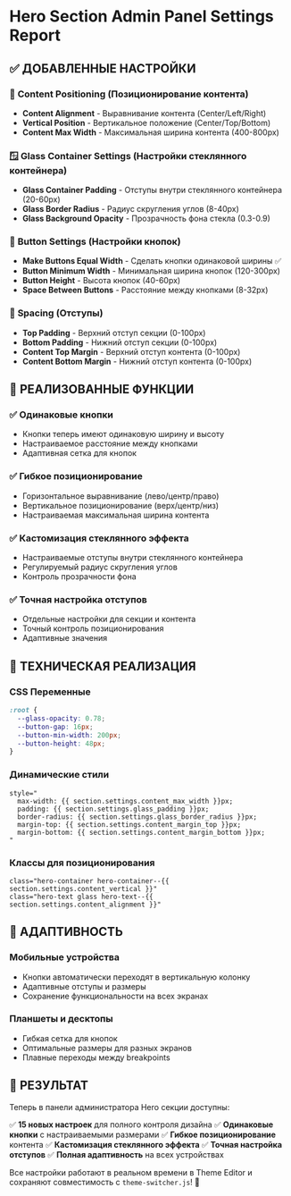 # Hero Section Admin Panel Settings Report

## ✅ **ДОБАВЛЕННЫЕ НАСТРОЙКИ**

### 🎯 **Content Positioning (Позиционирование контента)**

- **Content Alignment** - Выравнивание контента (Center/Left/Right)
- **Vertical Position** - Вертикальное положение (Center/Top/Bottom)
- **Content Max Width** - Максимальная ширина контента (400-800px)

### 🪟 **Glass Container Settings (Настройки стеклянного контейнера)**

- **Glass Container Padding** - Отступы внутри стеклянного контейнера (20-60px)
- **Glass Border Radius** - Радиус скругления углов (8-40px)
- **Glass Background Opacity** - Прозрачность фона стекла (0.3-0.9)

### 🔘 **Button Settings (Настройки кнопок)**

- **Make Buttons Equal Width** - Сделать кнопки одинаковой ширины ✅
- **Button Minimum Width** - Минимальная ширина кнопок (120-300px)
- **Button Height** - Высота кнопок (40-60px)
- **Space Between Buttons** - Расстояние между кнопками (8-32px)

### 📏 **Spacing (Отступы)**

- **Top Padding** - Верхний отступ секции (0-100px)
- **Bottom Padding** - Нижний отступ секции (0-100px)
- **Content Top Margin** - Верхний отступ контента (0-100px)
- **Content Bottom Margin** - Нижний отступ контента (0-100px)

## 🎨 **РЕАЛИЗОВАННЫЕ ФУНКЦИИ**

### ✅ **Одинаковые кнопки**

- Кнопки теперь имеют одинаковую ширину и высоту
- Настраиваемое расстояние между кнопками
- Адаптивная сетка для кнопок

### ✅ **Гибкое позиционирование**

- Горизонтальное выравнивание (лево/центр/право)
- Вертикальное позиционирование (верх/центр/низ)
- Настраиваемая максимальная ширина контента

### ✅ **Кастомизация стеклянного эффекта**

- Настраиваемые отступы внутри стеклянного контейнера
- Регулируемый радиус скругления углов
- Контроль прозрачности фона

### ✅ **Точная настройка отступов**

- Отдельные настройки для секции и контента
- Точный контроль позиционирования
- Адаптивные значения

## 🔧 **ТЕХНИЧЕСКАЯ РЕАЛИЗАЦИЯ**

### CSS Переменные

```css
:root {
  --glass-opacity: 0.78;
  --button-gap: 16px;
  --button-min-width: 200px;
  --button-height: 48px;
}
```

### Динамические стили

```liquid
style="
  max-width: {{ section.settings.content_max_width }}px;
  padding: {{ section.settings.glass_padding }}px;
  border-radius: {{ section.settings.glass_border_radius }}px;
  margin-top: {{ section.settings.content_margin_top }}px;
  margin-bottom: {{ section.settings.content_margin_bottom }}px;
"
```

### Классы для позиционирования

```liquid
class="hero-container hero-container--{{ section.settings.content_vertical }}"
class="hero-text glass hero-text--{{ section.settings.content_alignment }}"
```

## 📱 **АДАПТИВНОСТЬ**

### Мобильные устройства

- Кнопки автоматически переходят в вертикальную колонку
- Адаптивные отступы и размеры
- Сохранение функциональности на всех экранах

### Планшеты и десктопы

- Гибкая сетка для кнопок
- Оптимальные размеры для разных экранов
- Плавные переходы между breakpoints

## 🎯 **РЕЗУЛЬТАТ**

Теперь в панели администратора Hero секции доступны:

✅ **15 новых настроек** для полного контроля дизайна
✅ **Одинаковые кнопки** с настраиваемыми размерами
✅ **Гибкое позиционирование** контента
✅ **Кастомизация стеклянного эффекта**
✅ **Точная настройка отступов**
✅ **Полная адаптивность** на всех устройствах

Все настройки работают в реальном времени в Theme Editor и сохраняют совместимость с `theme-switcher.js`! 🚀
